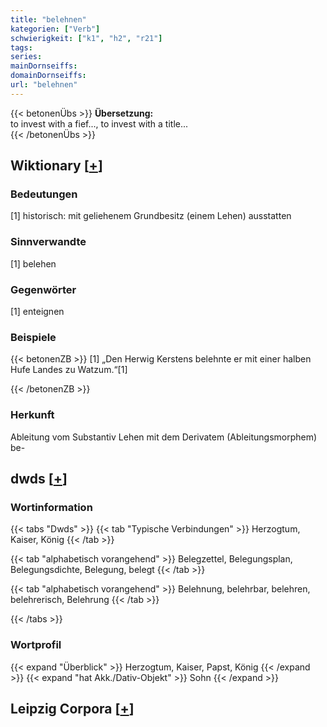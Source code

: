 ```yaml
---
title: "belehnen"
kategorien: ["Verb"]
schwierigkeit: ["k1", "h2", "r21"]
tags:
series:
mainDornseiffs:
domainDornseiffs:
url: "belehnen"
---
```


{{< betonenÜbs >}}
**Übersetzung:**  
to invest with a fief..., to invest with a title...  
{{< /betonenÜbs >}}

## Wiktionary [[+](https://de.wiktionary.org/wiki/belehnen)]

### Bedeutungen
[1] historisch: mit geliehenem Grundbesitz (einem Lehen) ausstatten  

### Sinnverwandte
[1] belehen  

### Gegenwörter
[1] enteignen  

### Beispiele
{{< betonenZB >}}
[1] „Den Herwig Kerstens belehnte er mit einer halben Hufe Landes zu Watzum.“[1]  

{{< /betonenZB >}}
### Herkunft
Ableitung vom Substantiv Lehen mit dem Derivatem (Ableitungsmorphem) be-  



## dwds [[+](https://www.dwds.de/wb/belehnen)]

### Wortinformation
{{< tabs "Dwds" >}}
{{< tab "Typische Verbindungen" >}}
Herzogtum, Kaiser, König
{{< /tab >}}

{{< tab "alphabetisch vorangehend" >}}
Belegzettel, Belegungsplan, Belegungsdichte, Belegung, belegt
{{< /tab >}}

{{< tab "alphabetisch vorangehend" >}}
Belehnung, belehrbar, belehren, belehrerisch, Belehrung
{{< /tab >}}

{{< /tabs >}}

### Wortprofil
{{< expand "Überblick" >}} Herzogtum, Kaiser, Papst, König {{< /expand >}}
{{< expand "hat Akk./Dativ-Objekt" >}} Sohn {{< /expand >}}

## Leipzig Corpora [[+](https://corpora.uni-leipzig.de/en/res?word=belehnen&corpusId=deu_newscrawl-public_2018)]

